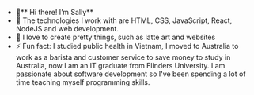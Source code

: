 - 👋** Hi there! I’m Sally**
- 🔭 The technologies I work with are HTML, CSS, JavaScript, React, NodeJS and web development.  
- 💞️ I love to create pretty things, such as latte art and websites 
- ⚡ Fun fact: I studied public health in Vietnam, I moved to Australia to work as a barista and customer service to save money to study in Australia, 
now I am an IT graduate from Flinders University.
I am passionate about software development so I've been spending a lot of time teaching myself programming skills. 


